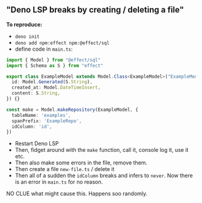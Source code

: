 ## "Deno LSP breaks by creating / deleting a file"

**To reproduce:**

- `deno init`
- `deno add npm:effect npm:@effect/sql`
- define code in `main.ts`:

```typescript
import { Model } from "@effect/sql"
import { Schema as S } from "effect"

export class ExampleModel extends Model.Class<ExampleModel>("ExampleModel")({
  id: Model.Generated(S.String),
  created_at: Model.DateTimeInsert,
  content: S.String,
}) {}

const make = Model.makeRepository(ExampleModel, {
  tableName: 'examples',
  spanPrefix: 'ExampleRepo',
  idColumn: 'id',
})
```

- Restart Deno LSP
- Then, fidget around with the `make` function, call it, console log it, use it etc.
- Then also make some errors in the file, remove them.
- Then create a file `new-file.ts` / delete it
- Then all of a sudden the `idColumn` breaks and infers to `never`. Now there is an error in `main.ts` for no reason.

NO CLUE what might cause this. Happens soo randomly.
